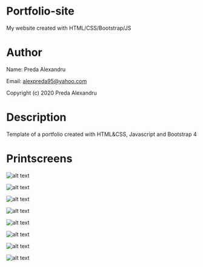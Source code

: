 # Portfolio-site
My website created with HTML/CSS/Bootstrap/JS

# Author
Name: Preda Alexandru

Email: alexpreda95@yahoo.com

Copyright (c) 2020 Preda Alexandru

# Description
Template of a portfolio created with HTML&amp;CSS, Javascript and Bootstrap 4

# Printscreens
![alt text](https://github.com/predaalexandru/Img-Repo/blob/master/portfolio%202/portfolio%201.PNG "1")

![alt text](https://github.com/predaalexandru/Img-Repo/blob/master/portfolio%202/portfolio%202.PNG "2")

![alt text](https://github.com/predaalexandru/Img-Repo/blob/master/portfolio%202/portfolio%203.PNG "3")

![alt text](https://github.com/predaalexandru/Img-Repo/blob/master/portfolio%202/portfolio%204.PNG "4")

![alt text](https://github.com/predaalexandru/Img-Repo/blob/master/portfolio%202/portfolio%205.PNG "5")

![alt text](https://github.com/predaalexandru/Img-Repo/blob/master/portfolio%202/m-portfolio%201.PNG "M1")

![alt text](https://github.com/predaalexandru/Img-Repo/blob/master/portfolio%202/m-portfolio%202.PNG "M2")

![alt text](https://github.com/predaalexandru/Img-Repo/blob/master/portfolio%202/m-portfolio%203.PNG "M3")
